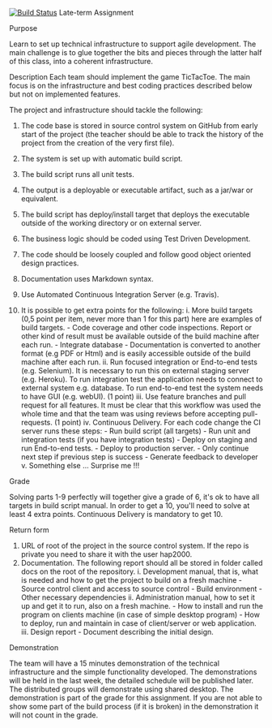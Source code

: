 [![Build Status](CadTicTacToe.png)](https://travis-ci.org/cad68/TicTacToe)
Late-term Assignment

Purpose

Learn to set up technical infrastructure to support agile development.
The main challenge is to glue together the bits and pieces through the
latter half of this class, into a coherent infrastructure.

Description
Each team should implement the game TicTacToe. The main focus is on
the infrastructure and best coding practices described below but not on
implemented features.

The project and infrastructure should tackle the following:

1. The code base is stored in source control system on GitHub from
early start of the project (the teacher should be able to track the
history of the project from the creation of the very first file).

2. The system is set up with automatic build script.

3. The build script runs all unit tests.

4. The output is a deployable or executable artifact, such as a jar/war
or equivalent.

5. The build script has deploy/install target that deploys the executable
outside of the working directory or on external server.

6. The business logic should be coded using Test Driven Development.

7. The code should be loosely coupled and follow good object oriented
design practices.

8. Documentation uses Markdown syntax.

9. Use Automated Continuous Integration Server (e.g. Travis).

10. It is possible to get extra points for the following:
	i.	More build targets (0,5 point per item, never more than 1 for this
		part) here are examples of build targets.
		-	Code coverage and other code inspections. Report or other
			kind of result must be available outside of the build
			machine after each run.
		- 	Integrate database
		- 	Documentation is converted to another format (e.g PDF or
			Html) and is easily accessible outside of the build machine
			after each run.
	ii.	Run focused integration or End-to-end tests (e.g. Selenium). It is
		necessary to run this on external staging server (e.g. Heroku).
		To run integration test the application needs to connect to
		external system e.g. database. To run end-to-end test the
		system needs to have GUI (e.g. webUI). (1 point)
		iii. Use feature branches and pull request for all features. It must
		be clear that this workflow was used the whole time and that
		the team was using reviews before accepting pull-requests. (1
		point)
	iv.	Continuous Delivery. For each code change the CI server runs
		these steps:
		-	Run build script (all targets)
		-	Run unit and integration tests (if you have integration tests)
		-	Deploy on staging and run End-to-end tests.
		-	Deploy to production server.
		-	Only continue next step if previous step is success
		-	Generate feedback to developer
	v. Something else ... Surprise me !!!

Grade

Solving parts 1-9 perfectly will together give a grade of 6, it's ok to have
all targets in build script manual. In order to get a 10, you'll need to solve
at least 4 extra points. Continuous Delivery is mandatory to get 10.

Return form

1.	URL of root of the project in the source control system. If the repo is
	private you need to share it with the user hap2000.
2.	Documentation. The following report should all be stored in folder
	called docs on the root of the repository.
	i.	Development manual, that is, what is needed and how to get
		the project to build on a fresh machine
		-	Source control client and access to source control
		-	Build environment
		-	Other necessary dependencies
	ii. Administration manual, how to set it up and get it to run, also on
		a fresh machine.
		-	How to install and run the program on clients machine (in
			case of simple desktop program)
		-	How to deploy, run and maintain in case of client/server or
			web application.
	iii. Design report
		-	Document describing the initial design.

Demonstration

The team will have a 15 minutes demonstration of the technical
infrastructure and the simple functionality developed. The
demonstrations will be held in the last week, the detailed schedule will be
published later. The distributed groups will demonstrate using shared
desktop. The demonstration is part of the grade for this assignment. 
If you are not able to show some part of the build process (if it is broken)
in the demonstration it will not count in the grade.

